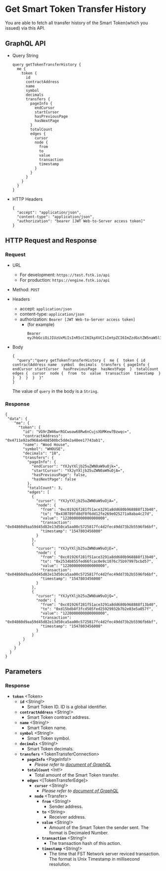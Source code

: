 
# Get Smart Token Transfer History
You are able to fetch all transfer history of the Smart Token(which you issued) via this API.

## GraphQL API

- Query String
  ```
  query getTokenTransferHistory {
    me {
      token {
        id
        contractAddress
        name
        symbol
        decimals
        transfers {
          pageInfo {
            endCursor
            startCursor
            hasPreviousPage
            hasNextPage
          }
          totalCount
          edges {
            cursor
            node {
              from
              to
              value
              transaction
              timestamp
            }
          }
        }
      }
    }
  }
  ```

- HTTP Headers 
  ```
  {
    "accept": "application/json",
    "content-type": "application/json",
    "authorization": "bearer [JWT Web-to-Server access token]"
  }
  ```

## HTTP Request and Response
### Request

- URL
  - For development: `https://test.fstk.io/api`
  - For production: `https://engine.fstk.io/api`

- Method: `POST`

- Headers
  - accept: `application/json`
  - content-type: `application/json` 
  - authorization: `Bearer [JWT Web-to-Server access token]`
    - (for example)
      ```
      Bearer eyJhbGciOiJIUzUxMiIsInR5cCI6IkpXVCIsImtpZCI6ImZzdGstZW5naW5lIn0.eyJ1aWQiOiLDr1xiw73Ch8KDSFx1MDAxMcOowo5awrvCqsOAXHUwMDAywrwmIiwiaWF0IjoxNTM4NzA5MDM2LCJleHAiOjE1Mzg3OTU0MzYsImF1ZCI6InVybjpmc3RrOmVuZ2luZSIsImlzcyI6InVybjpmc3RrOmVuZ2luZSIsInN1YiI6InVybjpmc3RrOmVuZ2luZTphY2Nlc3NfdG9rZW4ifQ.msJZ61FHIkKtjUpDs4sx1Kk1rb9vdhus3ntUDj6rHNmsygiHTgOEMQFJMtVqtWqkNgrtRgGpngq8Rf47xTT53g
      ```

- Body
  ``` 
  {  
    "query":"query getTokenTransferHistory {  me {  token { id  contractAddress name  symbol  decimals  transfers { pageInfo {  endCursor startCursor  hasPreviousPage  hasNextPage  }  totalCount  edges {  cursor  node {  from  to  value  transaction  timestamp  }  }  }  }  }  }"
  }
  ```
  The value of `query` in the body is a `String`. 


### Response
```
{
 "data": {
    "me": {
      "token": {
        "id": "VG9rZW46wrRGCwoaw68Rw6nCujsXbMKew7Bzwqc=",
        "contractAddress": "0x4711e92ad968a6488500bc5dde2a48ee17743ab1",
        "name": "Wood House",
        "symbol": "WHOUSE",
        "decimals": "18",
        "transfers": {
          "pageInfo": {
            "endCursor": "YXJyYXljb25uZWN0aW9uOjk=",
            "startCursor": "YXJyYXljb25uZWN0aW9uOjA=",
            "hasPreviousPage": false,
            "hasNextPage": false
          },
          "totalCount": 3,
          "edges": [
            {
              "cursor": "YXJyYXljb25uZWN0aW9uOjA=",
              "node": {
                "from": "0xc01926f281f51ace3291a8dd680b968888f13b40",
                "to": "0x430789fd8df0f6dd12fe269e025271a8aba4c27d",
                "value": "1220000000000000000",
                "transaction": "0x04860d9aa59d45d82e13d50ca5aa00c5725817fc4d2fec49dd73b2b5596fb6bf",
                "timestamp": "1547803456000"
              }
            },
            {
              "cursor": "YXJyYXljb25uZWN0aW9uOjE=",
              "node": {
                "from": "0xc01926f281f51ace3291a8dd680b968888f13b40",
                "to": "0x2534b855fed66fcac0e9c1076c75b97997bcbd57",
                "value": "1220000000000000000",
                "transaction": "0x04860d9aa59d45d82e13d50ca5aa00c5725817fc4d2fec49dd73b2b5596fb6bf",
                "timestamp": "1547803456000"
              }
            },
            {
              "cursor": "YXJyYXljb25uZWN0aW9uOjQ=",
              "node": {
                "from": "0xc01926f281f51ace3291a8dd680b968888f13b40",
                "to": "0xd15bdb8f3fcd505fed25929932b7b2e03e5a057f",
                "value": "1220000000000000000",
                "transaction": "0x04860d9aa59d45d82e13d50ca5aa00c5725817fc4d2fec49dd73b2b5596fb6bf",
                "timestamp": "1547803456000"
              }
            }
        }
      }
    }
  }
}
```

## Parameters
### Response
- **`token`** \<Token>
  - **`id`** \<String!>
    - Smart Token ID. ID is a global identifier.
  - **`contractAddress`** \<String!>
    - Smart Token contract address.
  - **`name`** \<String!>
    - Smart Token name.
  - **`symbol`** \<String!>
    - Smart Token symbol.
  - **`decimals`** \<String!>
    - Smart Token decimals.
  - **`transfers`** \<TokenTransferConnection>
    - **`pageInfo`** \<PageInfo!>
      - _Please refer to [document of GraphQL](https://graphql.org/learn/pagination/)_
    - **`totalCount`** \<Int!>
      - Total amount of the Smart Token transfer.
    - **`edges`** \<[TokenTransferEdge]>
      - **`cursor`** \<String!>
        - _Please refer to [document of GraphQL](https://graphql.org/learn/pagination/)_
      - **`node`** \<Transfer>
        - **`from`** \<String!>
          - Sender address.
        - **`to`** \<String>
          - Receiver address.
        - **`value`** \<String!>
          - Amount of the Smart Token the sender sent. The format is Decimaled Number.
        - **`transaction`** \<String!>
          - The transaction hash of this action.
        - **`timestamp`** \<String!>
          - The time that FST Network server reviced transaction. The format is Unix Timestamp in millisecond resolution.

